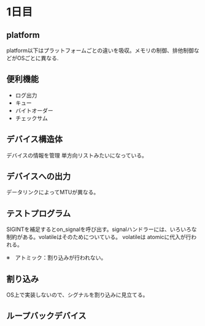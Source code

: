 # 1日目

## platform
platform以下はプラットフォームごとの違いを吸収。メモリの制御、排他制御などがOSごとに異なる.

## 便利機能
- ログ出力
- キュー
- バイトオーダー
- チェックサム

## デバイス構造体
デバイスの情報を管理
単方向リストみたいになっている。

## デバイスへの出力
データリンクによってMTUが異なる。

## テストプログラム
SIGINTを補足するとon_signalを呼び出す。signalハンドラーには、いろいろな制約がある。volatileはそのためについている。
volatileは atomicに代入が行われる。

※　アトミック：割り込みが行われない。

## 割り込み
OS上で実装しないので、シグナルを割り込みに見立てる。

## ループバックデバイス